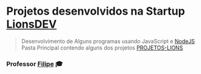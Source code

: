 # Projetos desenvolvidos na Startup [LionsDEV](https://www.instagram.com/lionsdev/)

> Desenvolvimento de Alguns programas usando JavaScript e [NodeJS](https://nodejs.org/en)                                                                        
> Pasta Principal contendo alguns dos projetos [PROJETOS-LIONS](https://github.com/Ort4vi0/LIONSDEV/tree/main/PROJETOS-LIONS)


### Professor [Filipe](https://github.com/FilipePaixao) 🎓
